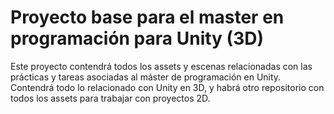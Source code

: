 # Proyecto base para el master en programación para Unity (3D)

Este proyecto contendrá todos los assets y escenas relacionadas con las prácticas y tareas asociadas al máster de programación en Unity. Contendrá todo lo relacionado con Unity en 3D, y habrá otro repositorio con todos los assets para trabajar con proyectos 2D. 